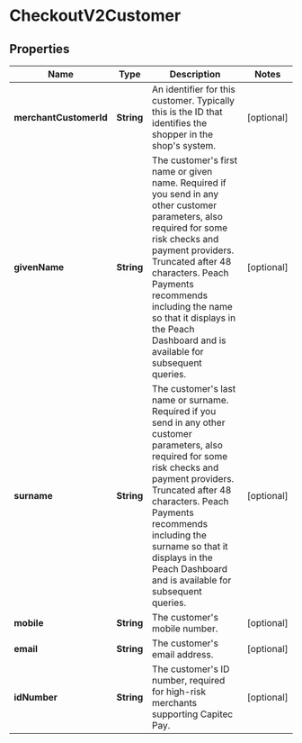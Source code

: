 

# CheckoutV2Customer


## Properties

| Name | Type | Description | Notes |
|------------ | ------------- | ------------- | -------------|
|**merchantCustomerId** | **String** | An identifier for this customer. Typically this is the ID that identifies the shopper in the shop&#39;s system. |  [optional] |
|**givenName** | **String** | The customer&#39;s first name or given name. Required if you send in any other customer parameters, also required for some risk checks and payment providers. Truncated after 48 characters.  Peach Payments recommends including the name so that it displays in the Peach Dashboard and is available for subsequent queries.  |  [optional] |
|**surname** | **String** | The customer&#39;s last name or surname. Required if you send in any other customer parameters, also required for some risk checks and payment providers. Truncated after 48 characters.  Peach Payments recommends including the surname so that it displays in the Peach Dashboard and is available for subsequent queries.  |  [optional] |
|**mobile** | **String** | The customer&#39;s mobile number. |  [optional] |
|**email** | **String** | The customer&#39;s email address. |  [optional] |
|**idNumber** | **String** | The customer&#39;s ID number, required for high-risk merchants supporting Capitec Pay. |  [optional] |



